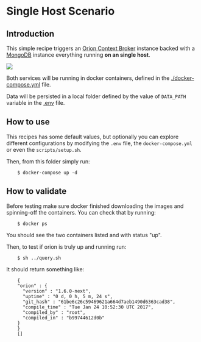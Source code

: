 # Single Host Scenario

## Introduction
This simple recipe triggers an [Orion Context Broker](https://github.com/telefonicaid/fiware-orion/blob/master/README.md)
instance backed with a [MongoDB](https://docs.mongodb.com) instance everything
running **on an single host**.

<img src='http://g.gravizo.com/g?
    digraph G {
      compound=true;
      rankdir=LR;
      ranksep=1.2;
      [fontname="times-bold",shape=plaintext];
      graph [style="filled", nodesep=0.3];
      graph [fillcolor=aliceblue];
      Client [shape=record];
      subgraph cluster_localhost {
          label="localhost"
          graph [fillcolor=aliceblue]
          subgraph cluster_mongo_container {
              label="mongo container"
              graph [fillcolor=white] {
                  node "mongod";
              }
              {
                  node [shape=tab];
                  "mongo_/data/db" [label="/data/db"];
              }
          }
          subgraph cluster_orion {
              label="orion container"
              {
                  node [shape=tab];
                  "orion_/scripts" [label="/scripts"];
              }
              graph [fillcolor=white] {
                  node "orion";
              }
          }
          subgraph cluster_hostvolumes {
              [fillcolor=white];
              label="local filesystem"
              node [shape=tab];
              "host_DATA_PATH" [label="\$DATA_PATH"];
              "host_./scripts" [label="./scripts"];
          }
      }
      "Client" -> "orion" [label="1026", lhead=cluster_orion];
      "orion" -> "mongod";
      "mongo_/data/db" -> "host_DATA_PATH";
      "orion_/scripts" -> "host_./scripts";
    }
'>

Both services will be running in docker containers, defined in the [./docker-compose.yml](https://github.com/smartsdk/smartsdk-recipes/blob/master/recipes/data-management/context-broker/simple/docker-compose.yml) file.

Data will be persisted in a local folder defined by the value of `DATA_PATH`
variable in the [.env](https://github.com/smartsdk/smartsdk-recipes/blob/master/recipes/data-management/context-broker/simple/.env) file.

## How to use

This recipes has some default values, but optionally you can explore different
configurations by modifying the `.env` file, the `docker-compose.yml` or even
the `scripts/setup.sh`.

Then, from this folder simply run:

```
    $ docker-compose up -d
```

## How to validate

Before testing make sure docker finished downloading the images and spinning-off
the containers. You can check that by running:

```
    $ docker ps
```

You should see the two containers listed and with status "up".

Then, to test if orion is truly up and running run:

```
    $ sh ../query.sh
```

It should return something like:

```
    {
    "orion" : {
      "version" : "1.6.0-next",
      "uptime" : "0 d, 0 h, 5 m, 24 s",
      "git_hash" : "61be6c26c59469621a664d7aeb1490d6363cad38",
      "compile_time" : "Tue Jan 24 10:52:30 UTC 2017",
      "compiled_by" : "root",
      "compiled_in" : "b99744612d0b"
    }
    }
    []
```
